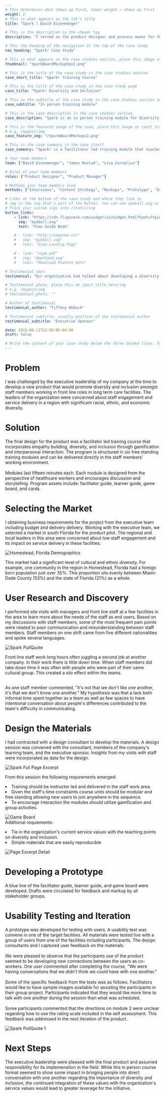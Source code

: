 ```yaml
---
# This determines what shows up first, lower weight = shows up first
weight: 2
# This is what appears as the tab's title
title: "Spark | David Eisenmenger"

# This is the description in the <head> tag
description: "I served as the product designer and process owner for the project. I guided the product from initial concept to development."

# This the heading of the navigation at the top of the case study
nav_heading: "Spark! Case Study"

# This is what appears in the case studies section, place this image at the /static/img folder
thumbnail: "SparkBoardMockupSqv2.png"

# This is the title of the case study in the case studies section
case_short_title: "Spark! Training Course"

# This is the title of the case study in the case study page
case_title: "Spark! Diversity and Inclusion"

# This is the subtitle of the case study in the case studies section and the case study page
case_subtitle: "In person training module"

# This is the case description in the case studies section
case_description: "Spark is an in person training module for diversity and inclusion that uses gamification and storytelling to encourage empathy building and inclusion."

# This is the featured image of the case, place this image at /post_title_here/img folder
# e.g. /mypost/img
case_feature_img: "/SparkBoardMockupv2.png"

# This is the case summary in the case itself
case_summary: "Spark! is a facilitator led training module that teaches diversity and inclusion by encouraging participants to engage intentional, not threatening discussions about cultural and ethnic diversity in the workplace. The program is deployed through six free standing training modules lasting fifteen minutes each. The modules are designed to be empathetic to the needs of healthcare workers in front line services roles. Partnering with a consultant the final product consists of facilitator guide, learner guide, game board and cards. This product was deployed for internal use by a previous employer. The assets presented here have had original company branding replaced with a placeholder, Provider LTC."

# Your team members
team: ["David Eisenmenger", "James Rustad", "Lisa Cornelius"]

# Roles of your team members
roles: ["Product Designer", "Product Manager"]

# Methods your team members used
methods: ["Interviews", "Content Strategy", "Mockups", "Prototype", "Usability Testing"]

# Links at the bottom of the case study and where they link to
# img is the svg that's part of the button. You can use eyeball.svg or download.svg
# Place your custom svgs into /static/svg
button_links:
    - link: "https://cdn.flipsnack.com/widget/v2/widget.html?hash=ftpiehnx2"
      img: "eyeball.svg"
      text: "View Guide Book"

    # - link: "http://copenow.co/"
    #   img: "eyeball.svg"
    #   text: "View Landing Page"

    # - link: "cope.pdf"
    #   img: "download.svg"
    #   text: "Download Feature Sets"

# Testimonial text
testimonial: "Our organization had talked about developing a diversity and inclusion program for a long time. David took the entire project from concept to implementation. He partnered both internally and externally and delivered a great product to our team."

# Testimonial photo, place this at /post_title_here/img
# e.g. /mypost/img
# testimonial_photo: ""

# Author of testimonial
testimonial_author: "Tiffany Hoback"

# Testimonial subtitle, usually position of the testimonial author
testimonial_subtitle: "Executive Sponsor"

date: 2019-06-11T22:59:05-04:00
draft: false

# Write the content of your case study below the three dashed lines. You can use markdown and raw HTML.
---
```

# Problem
I was challenged by the executive leadership of my company at the time to develop a new product that would promote diversity and inclusion amongst staff members working in front line roles in long term care facilities. The leaders of the organization were concerned about staff engagement and service delivery in a region with significant racial, ethnic, and economic diversity.

# Solution
The final design for the product was a facilitator led training course that incorporates empathy building, diversity, and inclusion through gamification and interpersonal interaction. The program is structured in six free standing training modules and can be delivered directly in the staff members' working environment. <br>
<br>Modules last fifteen minutes each. Each module is designed from the perspective of healthcare workers and encourages discussion and storytelling. Program assets include: facilitator guide, learner guide, game board, and cards.

# Selecting the Market
I obtaining business requirements for the project from the executive team including budget and delivery delivery. Working with the executive team, we selected a market in south Florida for the product pilot. The regional and local leaders in this area were concerned about low staff engagement and its impact on service delivery in these facilities.

![Homestead, Florida Demographics](/spark/img/HomeFlaFBPopBLV3.png "Foreign Born Population Homestead")

This market had a significant level of cultural and ethnic diversity. For example, one community in the region in Homestead, Florida had a foreign born population just over 35%. This proportion sits evenly between Miami-Dade County (53%) and the state of Florida (21%) as a whole. 

# User Research and Discovery
I performed site visits with managers and front line staff at a few facilities in the area to learn more about the needs of the staff as end users. Based on my discussions with staff members, some of the most frequent pain points were related to poor communication and misunderstanding between staff members. Staff members on one shift came from five different nationalities and spoke several languages.

![Spark PullQuote](/spark/img/SparkPullQuoteV5.png "Spark Pull Quote")

Front line staff work long hours often juggling a second job at another company. In their work there is little down time. When staff members did take down time it was often with people who were part of their same cultural group. This created a silo effect within the teams.  

<br>As one staff member commented, "it's not that we don't like one another, it's that we don't know one another." My hypothesis was that a lack both informal time spent together as a team as well as few spaces to have intentional conversation about people's differences contributed to the team's difficulty in communicating.

# Design the Materials
I had contracted with a design consultant to develop the materials. A design session was convened with the consultant, members of the company's learning team, and the executive sponsor. Insights from my visits with staff were incorporated as data for the design. 

![Spark Full Page Excerpt](/spark/img/SpLearnerGuideFullPgExcerptv3.png "Spark Full Page Excerpt")

From this session the following requirements emerged:
<li>Training should be instructor led and delivered in the staff work area.</li>
<li>Given the staff's time constraints course units should be modular and free standing allowing new users to join anywhere in the sequence.</li>
<li>To encourage interaction the modules should utilize gamification and group activities.</li>

![Game Board](/spark/img/ProviderSparkGameBoardFINALv2.png "Spark Game Board")
<br>
Additional requiements:
<li>Tie in  the organization's current service values with the teaching points on diversity and inclusion.</li>
<li>Simple materials that are easily reproducible</li>

![Page Excerpt Detail](/spark/img/SpLearnerGuideExcerptv6.png "Spark Page Excerpt Detail")

# Developing a Prototype
A blue line of the facilitator guide, learner guide, and game board were developed.
Drafts were circulated for feedback and markup by all stakeholder groups. 

# Usability Testing and Iteration
A prototype was developed for testing with users. A usability test was convene in one of the target facilities. All materials were tested live with a group of users from one of the facilities including participants. The design consultants and I captured user feedback on the materials.
<br><br>
We were pleased to observe that the participants use of the product seemed to be developing new connections between the users as co-workers. One user commented after completing the course, "We were having conversations that we didn't think we could have with one another."
<br><br>
Some of the specific feedback from the tests was as follows. Facilitators would like to have sample images available for assisting the participants in their group project. Participants indicated that they would like more time to talk with one another during the session than what was scheduled. 
<br><br>
Some participants commented that the directions on module 2 were unclear regarding how to use the rating scale included in the self assessment. This feedback was addressed in the next iteration of the product.

![Spark PullQuote 1](/spark/img/SparkPullQuoteBV3.png "Spark Pull Quote 2")

# Next Steps
The executive leadership were pleased with the final product and assumed responsibility for its implemenation in the field.  While this in person course format seemed to show some impact in bringing people into direct conversation with one another regarding the importance of diversity and inclusion, the continued integration of these values with the organization's service values would lead to greater leverage for the initiative.
